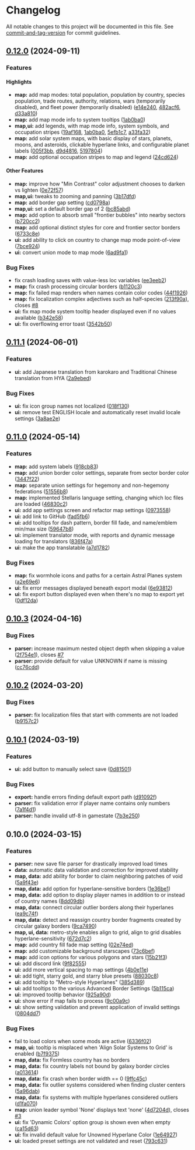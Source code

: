 # Changelog

All notable changes to this project will be documented in this file. See [commit-and-tag-version](https://github.com/absolute-version/commit-and-tag-version) for commit guidelines.

## [0.12.0](https://github.com/MichaelMakesGames/stellarmaps/compare/stellarmaps-v0.11.1...stellarmaps-v0.12.0) (2024-09-11)

### Features

#### Highlights

- **map:** add map modes: total population, population by country, species population, trade routes, authority, relations, wars (temporarily disabled), and fleet power (temporarily disabled) ([e14e240](https://github.com/MichaelMakesGames/stellarmaps/commit/e14e2402d91db72b460ed775a2706b0e64a3ccdc), [482acf6](https://github.com/MichaelMakesGames/stellarmaps/commit/482acf66741790e52e95fc90a2a131903cb47f40), [d33a810](https://github.com/MichaelMakesGames/stellarmaps/commit/d33a81045ae78ec36b59fbe95ca31eb831a68b33))
- **map:** add map mode info to system tooltips ([1ab0ba0](https://github.com/MichaelMakesGames/stellarmaps/commit/1ab0ba03b6ff4526f30778a9c49dde2a9a5ce3ec))
- **map,ui:** add legends, with map mode info, system symbols, and occupation stripes ([19af168](https://github.com/MichaelMakesGames/stellarmaps/commit/19af168ad0f20ed938a8921fa47f4a8c683d4895), [1ab0ba0](https://github.com/MichaelMakesGames/stellarmaps/commit/1ab0ba03b6ff4526f30778a9c49dde2a9a5ce3ec), [5efb1c7](https://github.com/MichaelMakesGames/stellarmaps/commit/5efb1c77cfdf640de12578a6c603ccef12fbbead), [a33fa32](https://github.com/MichaelMakesGames/stellarmaps/commit/a33fa322c09546e35ff89dedbc91312dfe02d463))
- **map:** add solar system maps, with basic display of stars, planets, moons, and asteroids, clickable hyperlane links, and configurable planet labels ([005f3bb](https://github.com/MichaelMakesGames/stellarmaps/commit/005f3bbe541d8fe6297f40b8e87d2d447d337a04), [d9d4816](https://github.com/MichaelMakesGames/stellarmaps/commit/d9d48160be03d813bb7d9af6e6ba63ad26cc2bc7), [5197804](https://github.com/MichaelMakesGames/stellarmaps/commit/5197804ff93ebf0e0180ca05cc3093b05a9947b7))
- **map:** add optional occupation stripes to map and legend ([24cd624](https://github.com/MichaelMakesGames/stellarmaps/commit/24cd624ea424c001d9a3a30a8707273538a6f40e))

#### Other Features

- **map:** improve how "Min Contrast" color adjustment chooses to darken vs lighten ([0e72f57](https://github.com/MichaelMakesGames/stellarmaps/commit/0e72f573a1a58965599df0729857455539945436))
- **map,ui:** tweaks to zooming and panning ([3b17dfd](https://github.com/MichaelMakesGames/stellarmaps/commit/3b17dfd3d60a383906f698d6bfe57526e90ba2b5))
- **map:** add border gap setting ([cd0798a](https://github.com/MichaelMakesGames/stellarmaps/commit/cd0798a8c3c74213a24573be376256e58349640d))
- **map,ui:** set a default border gap of 2 ([bc85abd](https://github.com/MichaelMakesGames/stellarmaps/commit/bc85abd7ba12705d1368f6fd17761158bafc7b26))
- **map:** add option to absorb small "frontier bubbles" into nearby sectors ([b720cc2](https://github.com/MichaelMakesGames/stellarmaps/commit/b720cc24d9492864c5a688f42438070831399212))
- **map:** add optional distinct styles for core and frontier sector borders ([6733c8e](https://github.com/MichaelMakesGames/stellarmaps/commit/6733c8e28f99aa2af93c72766fa693c215b645d5))
- **ui:** add ability to click on country to change map mode point-of-view ([7bce924](https://github.com/MichaelMakesGames/stellarmaps/commit/7bce92434f4f70f287169e8560aa65d0413f0f28))
- **ui:** convert union mode to map mode ([6ad9fa1](https://github.com/MichaelMakesGames/stellarmaps/commit/6ad9fa1dc88d1df89077f1f6fc5ad24b2a37a737))

### Bug Fixes

- fix crash loading saves with value-less loc variables ([ee3eeb2](https://github.com/MichaelMakesGames/stellarmaps/commit/ee3eeb2307a4dc66ad2cfc3cef582f99db77b887))
- **map:** fix crash processing circular borders ([b1120c3](https://github.com/MichaelMakesGames/stellarmaps/commit/b1120c3bb884ef6bc75f4e4b2c49483d332dc647))
- **map:** fix failed map renders when names contain color codes ([44f1926](https://github.com/MichaelMakesGames/stellarmaps/commit/44f1926a044e3d83df57b5e3eefc2a5abeeaeb81))
- **map:** fix localization complex adjectives such as half-species ([213f90a](https://github.com/MichaelMakesGames/stellarmaps/commit/213f90ae0a1081e7ce7ca89c51a9241ae3c4db8b)), closes [#8](https://github.com/MichaelMakesGames/stellarmaps/issues/8)
- **ui:** fix map mode system tooltip header displayed even if no values available ([b342e58](https://github.com/MichaelMakesGames/stellarmaps/commit/b342e58eabc52d9893e47a2c6e1a4d766baa6ee0))
- **ui:** fix overflowing error toast ([3542b50](https://github.com/MichaelMakesGames/stellarmaps/commit/3542b50eec1c10484c691fd60e2aa37c1b26a82f))

## [0.11.1](https://github.com/MichaelMakesGames/stellarmaps/compare/stellarmaps-v0.11.0...stellarmaps-v0.11.1) (2024-06-01)

### Features

- **ui:** add Japanese translation from karokaro and Traditional Chinese translation from HYA ([2a9ebed](https://github.com/MichaelMakesGames/stellarmaps/commit/2a9ebed2cc28f70f2e52ed9c09a641d3f2fb8c5a))

### Bug Fixes

- **ui:** fix icon group names not localized ([018f130](https://github.com/MichaelMakesGames/stellarmaps/commit/018f130ce87ff9a18d190784bc82b2bd0af28f32))
- **ui:** remove test ENGLISH locale and automatically reset invalid locale settings ([3a8ae2e](https://github.com/MichaelMakesGames/stellarmaps/commit/3a8ae2eb447cd715df2691d8ede38191369a64e9))

## [0.11.0](https://github.com/MichaelMakesGames/stellarmaps/compare/stellarmaps-v0.10.0...stellarmaps-v0.11.0) (2024-05-14)

### Features

- **map:** add system labels ([918cb83](https://github.com/MichaelMakesGames/stellarmaps/commit/918cb83ccb3b508edf9261b6549953e6260c8f71))
- **map:** add union border color settings, separate from sector border color ([3447f22](https://github.com/MichaelMakesGames/stellarmaps/commit/3447f22ead3aeb59b8f155131f3863e3852c7cfb))
- **map:** separate union settings for hegemony and non-hegemony federations ([51556b8](https://github.com/MichaelMakesGames/stellarmaps/commit/51556b81e44c005f859a06746e8a4e9dba5e340b))
- **map:** implemented Stellaris language setting, changing which loc files are loaded ([46830c2](https://github.com/MichaelMakesGames/stellarmaps/commit/46830c20781ec27fb9f345335c53e87112e35037))
- **ui:** add app settings screen and refactor map settings ([0973558](https://github.com/MichaelMakesGames/stellarmaps/commit/09735585d3f0df62747b45f9732ed5afb0385693))
- **ui:** add link to GitHub ([fad5fb6](https://github.com/MichaelMakesGames/stellarmaps/commit/fad5fb685ea7f4a510861d14eac5c145a101ca0e))
- **ui:** add tooltips for dash pattern, border fill fade, and name/emblem min/max size ([59647b8](https://github.com/MichaelMakesGames/stellarmaps/commit/59647b898da08d387a0c2e93b7f7b5b017080bd5))
- **ui:** implement translator mode, with reports and dynamic message loading for translators ([836f47a](https://github.com/MichaelMakesGames/stellarmaps/commit/836f47afdac276000aee9262e9171b98be5a122c))
- **ui:** make the app translatable ([a7d1782](https://github.com/MichaelMakesGames/stellarmaps/commit/a7d17821fc6016771297aed1b8bbe51053049725))

### Bug Fixes

- **map:** fix wormhole icons and paths for a certain Astral Planes system ([a2e69e6](https://github.com/MichaelMakesGames/stellarmaps/commit/a2e69e653f756d822f59bb24540ff0e3dc2a481c))
- **ui:** fix error messages displayed beneath export modal ([6e93812](https://github.com/MichaelMakesGames/stellarmaps/commit/6e9381256ebca04002e1a751bc3e8d51cecbab1b))
- **ui:** fix export button displayed even when there's no map to export yet ([0df12da](https://github.com/MichaelMakesGames/stellarmaps/commit/0df12da5647534a1eddeaab172cf315f7e9ac635))

## [0.10.3](https://github.com/MichaelMakesGames/stellarmaps/compare/stellarmaps-v0.10.2...stellarmaps-v0.10.3) (2024-04-16)

### Bug Fixes

- **parser:** increase maximum nested object depth when skipping a value ([2f754e1](https://github.com/MichaelMakesGames/stellarmaps/commit/2f754e129c3387c9a9c5c2b0f1aae22e6f64295c)), closes [#7](https://github.com/MichaelMakesGames/stellarmaps/issues/7)
- **parser:** provide default for value UNKNOWN if name is missing ([cc76cdd](https://github.com/MichaelMakesGames/stellarmaps/commit/cc76cdd97b2483a8893891a8ce7b988d11a3ec18))

## [0.10.2](https://github.com/MichaelMakesGames/stellarmaps/compare/stellarmaps-v0.10.1...stellarmaps-v0.10.2) (2024-03-20)

### Bug Fixes

- **parser:** fix localization files that start with comments are not loaded ([b9157c2](https://github.com/MichaelMakesGames/stellarmaps/commit/b9157c241f22513eb576f8654b05cff16c892131))

## [0.10.1](https://github.com/MichaelMakesGames/stellarmaps/compare/stellarmaps-v0.10.0...stellarmaps-v0.10.1) (2024-03-19)

### Features

- **ui:** add button to manually select save ([0d81501](https://github.com/MichaelMakesGames/stellarmaps/commit/0d8150169498b60b2ff57d19043041443e927058))

### Bug Fixes

- **export:** handle errors finding default export path ([d91092f](https://github.com/MichaelMakesGames/stellarmaps/commit/d91092f47d0fc64a1e3193fcd9b5c748e0c4bcd0))
- **parser:** fix validation error if player name contains only numbers ([7a1f4d1](https://github.com/MichaelMakesGames/stellarmaps/commit/7a1f4d1646df311b93dfc1a06e78082f6a5e0a52))
- **parser:** handle invalid utf-8 in gamestate ([7b3e250](https://github.com/MichaelMakesGames/stellarmaps/commit/7b3e250c2ab46d8b58658543c87584d8a47bdeeb))

## 0.10.0 (2024-03-15)

### Features

- **parser:** new save file parser for drastically improved load times
- **data:** automatic data validation and correction for improved stability
- **map, data:** add ability for border to claim neighboring patches of void ([5a9f43e](https://github.com/MichaelMakesGames/stellarmaps/commit/5a9f43e4ddbd8cf4da59002662e25d874caa0938))
- **map, data:** add option for hyperlane-sensitive borders ([1e36be1](https://github.com/MichaelMakesGames/stellarmaps/commit/1e36be11f3ff96ac715283dc94df3305ea5b6fad))
- **map, data:** add option to display player names in addition to or instead of country names ([8dd09db](https://github.com/MichaelMakesGames/stellarmaps/commit/8dd09dba0478194cb9c18ee7403c069dd557518a))
- **map, data:** connect circular outlier borders along their hyperlanes ([ea9c74f](https://github.com/MichaelMakesGames/stellarmaps/commit/ea9c74fdaee5ee0ff504abbbfd633162a18cb0a2))
- **map, data:** detect and reassign country border fragments created by circular galaxy borders ([9ca7490](https://github.com/MichaelMakesGames/stellarmaps/commit/9ca749047f7749f32d55be22d4886dfa0f5fc749))
- **map, ui, data:** metro-style enables align to grid, align to grid disables hyperlane-sensitivity ([672d7c2](https://github.com/MichaelMakesGames/stellarmaps/commit/672d7c2a765f96726b8e2b9c948bb849b204adc7))
- **map:** add country fill fade map setting ([02e74ed](https://github.com/MichaelMakesGames/stellarmaps/commit/02e74eddfb5ff1b6f4048d6741eff52dd36b1064))
- **map:** add customizable background starscapes ([73c6bef](https://github.com/MichaelMakesGames/stellarmaps/commit/73c6befc2dd43b673c3e4bc2da4808ad26aedd91))
- **map:** add icon options for various polygons and stars ([15b21f3](https://github.com/MichaelMakesGames/stellarmaps/commit/15b21f3668f9c5c61b23a3ba1c144582209f6cdd))
- **ui:** add discord link ([9f82555](https://github.com/MichaelMakesGames/stellarmaps/commit/9f82555e6afa07ab267f7c8073cdda6d61d382e7))
- **ui:** add more vertical spacing to map settings ([4b0e11e](https://github.com/MichaelMakesGames/stellarmaps/commit/4b0e11e3e77ed8b206d09713658af4747d54d987))
- **ui:** add tight, starry gold, and starry blue presets ([88030c8](https://github.com/MichaelMakesGames/stellarmaps/commit/88030c86ad7ebca885ef14bfc6faf4704318ecbb))
- **ui:** add tooltip to "Metro-style Hyperlanes" ([385d389](https://github.com/MichaelMakesGames/stellarmaps/commit/385d3893b4f502f4e0edc01df3c152ebc0d03a74))
- **ui:** add tooltips to the various Advanced Border Settings ([5b115ca](https://github.com/MichaelMakesGames/stellarmaps/commit/5b115ca56d6371c3d05ff06feeb8fecb00e46fea))
- **ui:** improved tooltip behavior ([925a90d](https://github.com/MichaelMakesGames/stellarmaps/commit/925a90d23a06e020913366e406c0fe665d255f63))
- **ui:** show error if map fails to process ([9c00a9c](https://github.com/MichaelMakesGames/stellarmaps/commit/9c00a9ce4524336b85c9fba089459daee58e1f66))
- **ui:** show setting validation and prevent application of invalid settings ([0804dd7](https://github.com/MichaelMakesGames/stellarmaps/commit/0804dd7ad1016ca1ce94349ebefb440f2a2c7a33))

### Bug Fixes

- fail to load colors when some mods are active ([6336f02](https://github.com/MichaelMakesGames/stellarmaps/commit/6336f02e6625affea56a32d869b047ba777a99ca))
- **map, ui:** tooltip is misplaced when 'Align Solar Systems to Grid' is enabled ([b7f9375](https://github.com/MichaelMakesGames/stellarmaps/commit/b7f9375cb682fa44fe3d3547e42b0fccd41511d1))
- **map, data:** fix Formless country has no borders
- **map, data:** fix country labels not bound by galaxy border circles ([a013614](https://github.com/MichaelMakesGames/stellarmaps/commit/a01361427f70154741d6ddf3254dbc14cefbbf93))
- **map, data:** fix crash when border width == 0 ([9ffc45c](https://github.com/MichaelMakesGames/stellarmaps/commit/9ffc45c98f9a4a3dca9e78e9799d79de18e1732a))
- **map, data:** fix outlier systems considered when finding cluster centers ([5a96dab](https://github.com/MichaelMakesGames/stellarmaps/commit/5a96dab68246dfd348688b888870b35374046a94))
- **map, data:** fix systems with multiple hyperlanes considered outliers ([d1fa070](https://github.com/MichaelMakesGames/stellarmaps/commit/d1fa07030d6838ff703b3a2d366126cecc3b12b9))
- **map:** union leader symbol 'None' displays text 'none' ([4d7204d](https://github.com/MichaelMakesGames/stellarmaps/commit/4d7204d3f1e41633755372bc5d4ee43194b9d29a)), closes [#3](https://github.com/MichaelMakesGames/stellarmaps/issues/3)
- **ui:** fix 'Dynamic Colors' option group is shown even when empty ([ca15d63](https://github.com/MichaelMakesGames/stellarmaps/commit/ca15d63891a8fa66885091f517d13d5c0d1eb31b))
- **ui:** fix invalid default value for Unowned Hyperlane Color ([1e64927](https://github.com/MichaelMakesGames/stellarmaps/commit/1e649275a9fe15b24d6db704a7c3708fbdda74ef))
- **ui:** loaded preset settings are not validated and reset ([793c631](https://github.com/MichaelMakesGames/stellarmaps/commit/793c631963f245583757db3317121b66e0381554))
